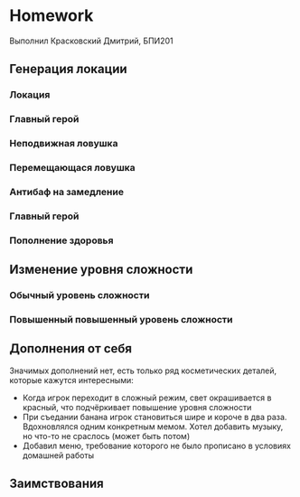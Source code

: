 # Homework
Выполнил Красковский Дмитрий, БПИ201

## Генерация локации
### Локация
### Главный герой
### Неподвижная ловушка
### Перемещающася ловушка
### Антибаф на замедление
### Главный герой
### Пополнение здоровья

## Изменение уровня сложности
### Обычный уровень сложности
### Повышенный повышенный уровень сложности

## Дополнения от себя
Значимых дополнений нет, есть только ряд косметических деталей, которые кажутся интересными:
- Когда игрок переходит в сложный режим, свет окрашивается в красный, что подчёркивает повышение уровня сложности
- При съедании банана игрок становиться шире и короче в два раза. Вдохновлялся одним конкретным мемом. Хотел добавить музыку, но что-то не сраслось (может быть потом)
- Добавил меню, требование которого не было прописано в условиях домашней работы
## Заимствования
